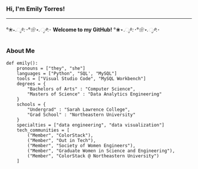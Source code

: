 ### Hi, I'm Emily Torres!

-----------------------------------------------------------------

°❀⋆.ೃ࿔*:･°❀⋆.ೃ࿔*:･ **Welcome to my GitHub!** °❀⋆.ೃ࿔*:･°❀⋆.ೃ࿔*:･

### About Me
```
def emily():
    pronouns = ["they", "she"]
    languages = ["Python", "SQL', "MySQL"]
    tools = ["Visual Studio Code", "MySQL Workbench"]
    degrees = {
        "Bachelors of Arts" : "Computer Science",
        "Masters of Science" : "Data Analytics Engineering"
    }
    schools = {
        "Undergrad" : "Sarah Lawrence College",
        "Grad School" : "Northeastern University"
    }
    specialties = ["data engineering", "data visualization"]
    tech_communities = [
        ("Member", "ColorStack"),
        ("Member", "Out in Tech"),
        ("Member", "Society of Women Engineers"),
        ("Member", "Graduate Women in Science and Engineering"),
        ("Member", "ColorStack @ Northeastern University")
    ]
```
